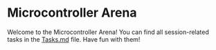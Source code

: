 # Microcontroller Arena

Welcome to the Microcontroller Arena!
You can find all session-related tasks in the [Tasks.md](Tasks.md) file. Have fun with them!
